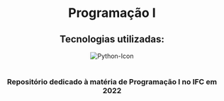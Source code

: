 <div align='center'>
    <h1 align="center">Programação I</h1>
    <h2 align="center">Tecnologias utilizadas: </h2>
    <img src="https://img.shields.io/badge/python-3670A0?style=for-the-badge&logo=python&logoColor=ffdd54" alt="Python-Icon" >
    <br><br>
    <h3>Repositório dedicado à matéria de Programação I no IFC em 2022</p>
</div>
